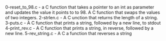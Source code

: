 0-reset_to_98.c - a C function that takes a pointer to an int as parameter and updates the value it points to to 98.
A C function that swaps the values of two integers.
2-strlen.c - A C unction that returns the length of a string.
3-puts.c - A C function that prints a string, followed by a new line, to stdout
4-print_rev.c - A C function that prints a string, in reverse, followed by a new line.
5-rev_string.c - A C a function that reverses a string
